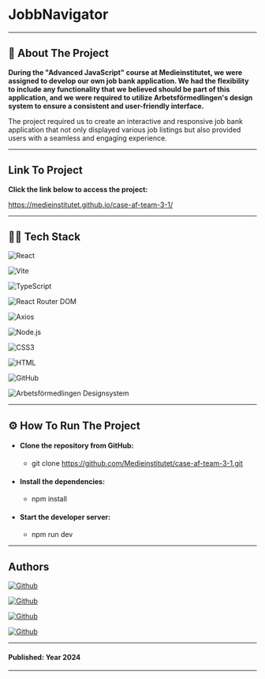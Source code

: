 # JobbNavigator

---

## 📄 About The Project 

**During the "Advanced JavaScript" course at Medieinstitutet, we were assigned to develop our own job bank application. We had the flexibility to include any functionality that we believed should be part of this application, and we were required to utilize Arbetsförmedlingen's design system to ensure a consistent and user-friendly interface.**

The project required us to create an interactive and responsive job bank application that not only displayed various job listings but also provided users with a seamless and engaging experience.

---

## Link To Project

**Click the link below to access the project:**

https://medieinstitutet.github.io/case-af-team-3-1/

---

## 👩‍💻 Tech Stack 

![React](https://img.shields.io/badge/react-%2320232a.svg?style=for-the-badge&logo=react&logoColor=%2361DAFB)

![Vite](https://img.shields.io/badge/Vite-646CFF.svg?style=for-the-badge&logo=vite&logoColor=white)

![TypeScript](https://img.shields.io/badge/typescript-%23007ACC.svg?style=for-the-badge&logo=typescript&logoColor=white)

![React Router DOM](https://img.shields.io/badge/React%20Router%20DOM-CA4245.svg?style=for-the-badge&logo=reactrouter&logoColor=white)

![Axios](https://img.shields.io/badge/Axios-5A29E4.svg?style=for-the-badge&logo=axios&logoColor=white)

![Node.js](https://img.shields.io/badge/Node.js-339933.svg?style=for-the-badge&logo=nodedotjs&logoColor=white)

![CSS3](https://img.shields.io/badge/CSS3-%231572B6.svg?style=for-the-badge&logo=css3&logoColor=white)

![HTML](https://img.shields.io/badge/HTML-E34F26.svg?style=for-the-badge&logo=html5&logoColor=white)

![GitHub](https://img.shields.io/badge/GitHub-181717.svg?style=for-the-badge&logo=github&logoColor=white)

![Arbetsförmedlingen Designsystem](https://img.shields.io/badge/Arbetsförmedlingen%20Designsystem-005EB8.svg?style=for-the-badge&logoColor=white)

---

## ⚙️ How To Run The Project

- #### **Clone the repository from GitHub:**
    - git clone https://github.com/Medieinstitutet/case-af-team-3-1.git

- #### **Install the dependencies:**
    - npm install

- #### **Start the developer server:**
    - npm run dev

---

## Authors

[![Github](https://img.shields.io/badge/Victoria%20Lundberg-100000?style=for-the-badge&logo=github&logoColor=white)](https://github.com/victorialundberg) 


[![Github](https://img.shields.io/badge/Johanna%20Prinz-100000?style=for-the-badge&logo=github&logoColor=white)](https://github.com/JohannaPri)


[![Github](https://img.shields.io/badge/Cecilia%20Lepik-100000?style=for-the-badge&logo=github&logoColor=white)](https://github.com/CeciliaL1)


[![Github](https://img.shields.io/badge/Augustine%20Al--Zebary-100000?style=for-the-badge&logo=github&logoColor=white)](https://github.com/Ogen1998)


---

#### Published: Year 2024

---
